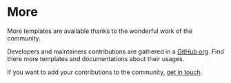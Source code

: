 # More

More templates are available thanks to the wonderful work of the community.

Developers and maintainers contributions are gathered in a [GitHub org](https://github.com/deckgo-community). Find there more templates and documentations about their usages.

If you want to add your contributions to the community, [get in touch](https://deckdeckgo.com/contact).
